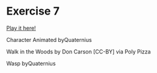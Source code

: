 # Exercise 7

[Play it here!](https://marcinek.tech/game615-spring2023-07/play/)

Character Animated byQuaternius

Walk in the Woods by Don Carson [CC-BY] via Poly Pizza

Wasp byQuaternius
